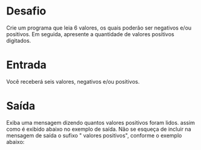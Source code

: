 # Desafio
Crie um programa que leia 6 valores, os quais poderão ser negativos e/ou positivos. Em seguida, apresente a quantidade de valores positivos digitados.

# Entrada
Você receberá seis valores, negativos e/ou positivos.

# Saída
Exiba uma mensagem dizendo quantos valores positivos foram lidos. assim como é exibido abaixo no exemplo de saída. Não se esqueça de incluir na mensagem de saída o sufixo " valores positivos", conforme o exemplo abaixo: